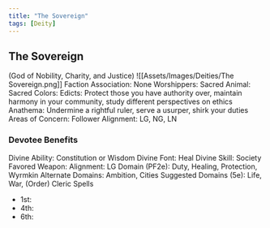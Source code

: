 ```yaml
---
title: "The Sovereign"
tags: [Deity]
---
```

## The Sovereign
(God of Nobility, Charity, and Justice)
![[Assets/Images/Deities/The Sovereign.png]]
Faction Association: None
Worshippers:
Sacred Animal: 
Sacred Colors: 
Edicts: Protect those you have authority over, maintain harmony in your community, study different perspectives on ethics
Anathema: Undermine a rightful ruler, serve a usurper, shirk your duties
Areas of Concern: 
Follower Alignment: LG, NG, LN

### Devotee Benefits
Divine Ability: Constitution or Wisdom
Divine Font: Heal
Divine Skill: Society
Favored Weapon: 
Alignment: LG
Domain (PF2e): Duty, Healing, Protection, Wyrmkin
Alternate Domains: Ambition, Cities
Suggested Domains (5e): Life, War, (Order)
Cleric Spells
- 1st: 
- 4th: 
- 6th: 
